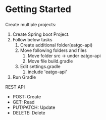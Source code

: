 # Getting Started

### 

Create multiple projects:

1. Create Spring boot Project.
2. Follow below tasks
   1. Create additional folder(eatgo-api)
   2. Move following folders and files
      1. Move folder src -> under eatgo-api
      2. Move file build.gradle
   3. Edit settings.gradle
      1. include 'eatgo-api'
3. Run Gradle

REST API

* POST: Create
* GET: Read
* PUT/PATCH: Update
* DELETE: Delete

